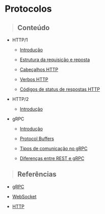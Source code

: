 # Protocolos

> ## **Conteúdo**

- HTTP/1

  - [Introdução](/protocols/http-1/introducao.md)

  - [Estrutura da requisição e reposta](/protocols/http-1/estrutura-requisicao-resposta.md)

  - [Cabeçalhos HTTP](/protocols/http-1/cabecalhos.md)

  - [Verbos HTTP](/protocols/http-1/verbos-http.md)

  - [Códigos de status de respostas HTTP](/protocols/http-1/codigos-de-status-de-respostas.md)

- HTTP/2

  - [Introdução](/protocols/http-2/introduction.md)

- gRPC

  - [Introdução](/protocols/grpc/introduction.md)

  - [Protocol Buffers](/protocols/grpc/protocol-buffers.md)

  - [Tipos de comunicação no gRPC](/protocols/grpc/grpc-communication-types.md)

  - [Diferenças entre REST e gRPC](/protocols/grpc/differences-between-reste-grpc.md)

> ## **Referências**

- [gRPC](/protocols/grpc/references.md)

- [WebSocket](/protocols/websocket/references.md)

- [HTTP](/protocols/http-1/references.md)
